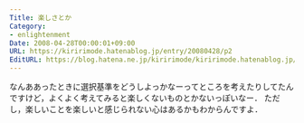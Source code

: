 ```yaml
---
Title: 楽しさとか
Category:
- enlightenment
Date: 2008-04-28T00:00:01+09:00
URL: https://kiririmode.hatenablog.jp/entry/20080428/p2
EditURL: https://blog.hatena.ne.jp/kiririmode/kiririmode.hatenablog.jp/atom/entry/8454420450078215006
---
```



なんああったときに選択基準をどうしよっかなーってところを考えたりしてたんですけど，よくよく考えてみると楽しくないものとかないっぽいなー．
ただし，楽しいことを楽しいと感じられない心はあるかもわからんですよ．
